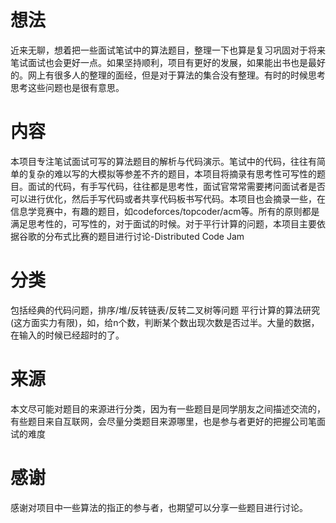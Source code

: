 # 想法
近来无聊，想着把一些面试笔试中的算法题目，整理一下也算是复习巩固对于将来笔试面试也会更好一点。如果坚持顺利，项目有更好的发展，如果能出书也是最好的。网上有很多人的整理的面经，但是对于算法的集合没有整理。有时的时候思考思考这些问题也是很有意思。
# 内容
本项目专注笔试面试可写的算法题目的解析与代码演示。笔试中的代码，往往有简单的复杂的难以写的大模拟等参差不齐的题目，本项目将摘录有思考性可写性的题目。面试的代码，有手写代码，往往都是思考性，面试官常常需要拷问面试者是否可以进行优化，然后手写代码或者共享代码板书写代码。本项目也会摘录一些，在信息学竞赛中，有趣的题目，如codeforces/topcoder/acm等。所有的原则都是满足思考性的，可写性的，对于面试的时候。对于平行计算的问题，本项目主要依据谷歌的分布式比赛的题目进行讨论-Distributed Code Jam
# 分类
包括经典的代码问题，排序/堆/反转链表/反转二叉树等问题
平行计算的算法研究(这方面实力有限)，如，给n个数，判断某个数出现次数是否过半。大量的数据，在输入的时候已经超时的了。
# 来源
本文尽可能对题目的来源进行分类，因为有一些题目是同学朋友之间描述交流的，有些题目来自互联网，会尽量分类题目来源哪里，也是参与者更好的把握公司笔面试的难度
# 感谢
感谢对项目中一些算法的指正的参与者，也期望可以分享一些题目进行讨论。
